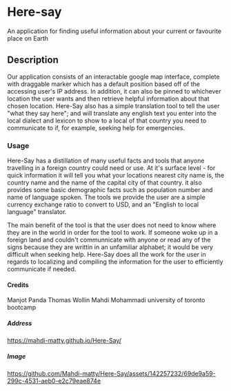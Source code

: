 # Here-say
An application for finding useful information about your current or favourite place on Earth

## Description
Our application consists of an interactable google map interface, complete with draggable marker which has a default position based off of the accessing user's IP address. In addition, it can also be pinned to whichever location the user wants and then retrieve helpful information about that chosen location. Here-Say also has a simple translation tool to tell the user "what they say here"; and will translate any english text you enter into the local dialect and lexicon to show to a local of that country you need to communicate to if, for example, seeking help for emergencies.

### Usage
Here-Say has a distillation of many useful facts and tools that anyone travelling in a foreign country could need or use. At it's surface level - for quick information it will tell you what your locations nearest city name is, the country name and the name of the capital city of that country. it also provides some basic demographic facts such as population number and name of language spoken. The tools we provide the user are a simple currency exchange ratio to convert to USD, and an "English to local language" translator.

The main benefit of the tool is that the user does not need to know where they are in the world in order for the tool to work. If someone woke up in a foreign land and couldn't communnicate with anyone or read any of the signs because they are writtin in an unfamiliar alphabet; it would be very difficult when seeking help. Here-Say does all the work for the user in regards to localizing and compiling the information for the user to efficiently communicate if needed.

#### Credits
Manjot Panda  Thomas Wollin   Mahdi Mohammadi    university of toronto bootcamp

##### Address
https://mahdi-matty.github.io/Here-Say/

##### Image
https://github.com/Mahdi-matty/Here-Say/assets/142257232/69de9a59-299c-4531-aeb0-e2c79eae874e
